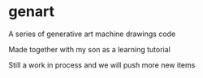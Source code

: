 # genart
A series of generative art machine drawings code

Made together with my son as a learning tutorial

Still a work in process and we will push more new items
